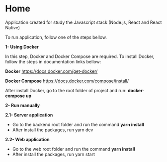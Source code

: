 # Home
Application created for study the Javascript stack (Node.js, React and React Native)

To run application, follow one of the steps bellow.

**1- Using Docker**

In this step, Docker and Docker Compose are required. To install Docker,
follow the steps in documentation links bellow:

**Docker**
https://docs.docker.com/get-docker/

**Docker Compose**
https://docs.docker.com/compose/install/

After install Docker, go to the root folder of project and run: **docker-compose up**

**2- Run manually**

**2.1- Server application**

* Go to the backend root folder and run the command **yarn install**
* After install the packages, run yarn dev

**2.2- Web application**

* Go to the web root folder and run the command **yarn install**
* After install the packages, run yarn start


